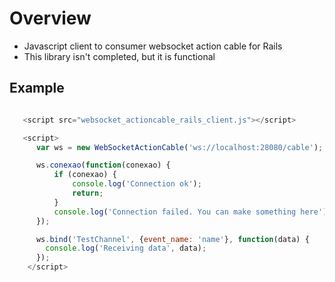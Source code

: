 # Overview

- Javascript client to consumer websocket action cable for Rails
- This library isn't completed, but it is functional


## Example


```javascript

   <script src="websocket_actioncable_rails_client.js"></script>

   <script>
      var ws = new WebSocketActionCable('ws://localhost:28080/cable');

      ws.conexao(function(conexao) {
          if (conexao) {
              console.log('Connection ok');
              return;
          }
          console.log('Connection failed. You can make something here');
      });

      ws.bind('TestChannel', {event_name: 'name'}, function(data) {
        console.log('Receiving data', data);
      });
    </script>
```
